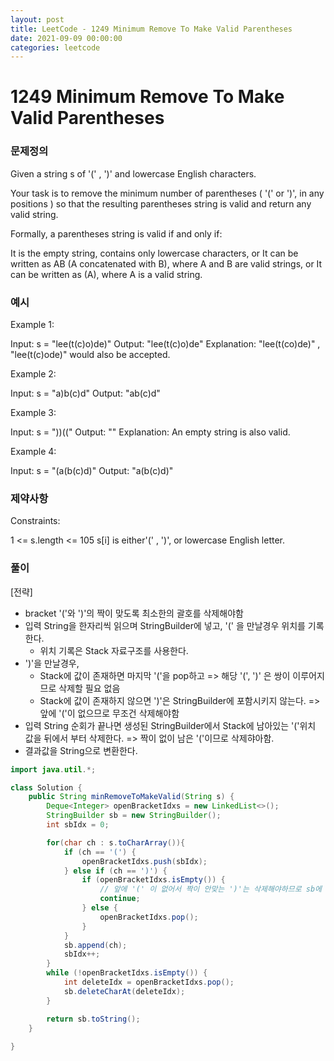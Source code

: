```yaml
---
layout: post
title: LeetCode - 1249 Minimum Remove To Make Valid Parentheses
date: 2021-09-09 00:00:00
categories: leetcode
---
```


# 1249 Minimum Remove To Make Valid Parentheses

### 문제정의
Given a string s of '(' , ')' and lowercase English characters.

Your task is to remove the minimum number of parentheses ( '(' or ')', in any positions ) so that the resulting parentheses string is valid and return any valid string.

Formally, a parentheses string is valid if and only if:

It is the empty string, contains only lowercase characters, or
It can be written as AB (A concatenated with B), where A and B are valid strings, or
It can be written as (A), where A is a valid string.

### 예시
Example 1:

Input: s = "lee(t(c)o)de)"
Output: "lee(t(c)o)de"
Explanation: "lee(t(co)de)" , "lee(t(c)ode)" would also be accepted.

Example 2:

Input: s = "a)b(c)d"
Output: "ab(c)d"

Example 3:

Input: s = "))(("
Output: ""
Explanation: An empty string is also valid.

Example 4:

Input: s = "(a(b(c)d)"
Output: "a(b(c)d)"
 
### 제약사항
Constraints:

1 <= s.length <= 105
s[i] is either'(' , ')', or lowercase English letter.

### 풀이
[전략]
- bracket '('와 ')'의 짝이 맞도록 최소한의 괄호를 삭제해야함
- 입력 String을 한자리씩 읽으며 StringBuilder에 넣고, '(' 을 만날경우 위치를 기록한다.
  - 위치 기록은 Stack 자료구조를 사용한다. 
- ')'을 만날경우,
  -  Stack에 값이 존재하면 마지막 '('을 pop하고 => 해당 '(', ')' 은 쌍이 이루어지므로 삭제할 필요 없음
  -  Stack에 값이 존재하지 않으면 ')'은 StringBuilder에 포함시키지 않는다. => 앞에 '('이 없으므로 무조건 삭제해야함
- 입력 String 순회가 끝나면 생성된 StringBuilder에서 Stack에 남아있는 '('위치 값을 뒤에서 부터 삭제한다. => 짝이 없이 남은 '('이므로 삭제햐아함.
- 결과값을 String으로 변환한다.

```java
import java.util.*;

class Solution {
    public String minRemoveToMakeValid(String s) {
        Deque<Integer> openBracketIdxs = new LinkedList<>();
        StringBuilder sb = new StringBuilder();
        int sbIdx = 0;

        for(char ch : s.toCharArray()){
            if (ch == '(') {
                openBracketIdxs.push(sbIdx);
            } else if (ch == ')') {
                if (openBracketIdxs.isEmpty()) {
                    // 앞에 '(' 이 없어서 짝이 안맞는 ')'는 삭제해야하므로 sb에 append하지않고 sbIdx를 증가시키지도 않음
                    continue;
                } else {
                    openBracketIdxs.pop();
                }
            }
            sb.append(ch);
            sbIdx++;
        }
        while (!openBracketIdxs.isEmpty()) {
            int deleteIdx = openBracketIdxs.pop();
            sb.deleteCharAt(deleteIdx);
        }

        return sb.toString();
    }
    
}
```